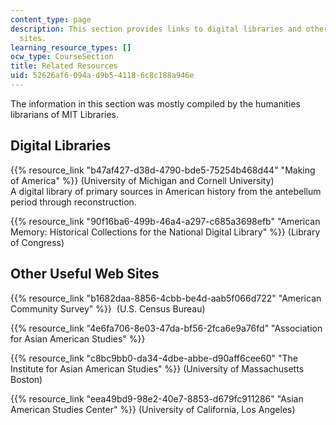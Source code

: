 ```yaml
---
content_type: page
description: This section provides links to digital libraries and other useful web
  sites.
learning_resource_types: []
ocw_type: CourseSection
title: Related Resources
uid: 52626af6-094a-d9b5-4118-6c8c188a946e
---
```


The information in this section was mostly compiled by the humanities librarians of MIT Libraries.

Digital Libraries
-----------------

{{% resource_link "b47af427-d38d-4790-bde5-75254b468d44" "Making of America" %}} (University of Michigan and Cornell University)  
A digital library of primary sources in American history from the antebellum period through reconstruction.

{{% resource_link "90f16ba6-499b-46a4-a297-c685a3698efb" "American Memory: Historical Collections for the National Digital Library" %}} (Library of Congress)

Other Useful Web Sites
----------------------

{{% resource_link "b1682daa-8856-4cbb-be4d-aab5f066d722" "American Community Survey" %}}  (U.S. Census Bureau)

{{% resource_link "4e6fa706-8e03-47da-bf56-2fca6e9a76fd" "Association for Asian American Studies" %}}

{{% resource_link "c8bc9bb0-da34-4dbe-abbe-d90aff6cee60" "The Institute for Asian American Studies" %}} (University of Massachusetts Boston)

{{% resource_link "eea49bd9-98e2-40e7-8853-d679fc911286" "Asian American Studies Center" %}} (University of California, Los Angeles)